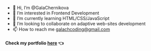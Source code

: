 - 👋 Hi, I’m @GalaChernikova
- 👀 I’m interested in Frontend Development
- 🌱 I’m currently learning HTML/CSS/JavaScript
- 💞️ I’m looking to collaborate on adaptive web-sites development
- 📫 How to reach me galachcoding@gmail.com

#### Check my portfolio [here](https://galachernikova.github.io/portfolio/) 👈

<!---
GalaChernikova/GalaChernikova is a ✨ special ✨ repository because its `README.md` (this file) appears on your GitHub profile.
You can click the Preview link to take a look at your changes.
--->
